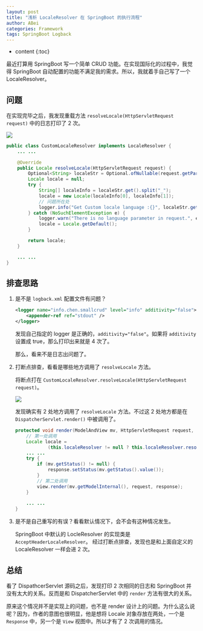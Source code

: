 ```yaml
---
layout: post
title: "浅析 LocaleResolver 在 SpringBoot 的执行流程"
author: ABei
categories: Framework
tags: SpringBoot Logback
---
```

* content
{:toc}

最近打算用 SpringBoot 写一个简单 CRUD 功能。在实现国际化的过程中，我觉得 SpringBoot 自动配置的功能不满足我的需求。所以，我就着手自己写了一个 LocaleResolver。



## 问题

在实现完毕之后，我发现重载方法 `resolveLocale(HttpServletRequest request)` 中的日志打印了 2 次。

![](http://cdn.51leif.com/2019-3-28-issue-log.png)

```java
public class CustomLocaleResolver implements LocaleResolver {
    ... ...

    @Override
    public Locale resolveLocale(HttpServletRequest request) {
        Optional<String> localeStr = Optional.ofNullable(request.getParameter(language));
        Locale locale = null;
        try {
            String[] localeInfo = localeStr.get().split("_");
            locale = new Locale(localeInfo[0], localeInfo[1]);
            // 问题所在处
            logger.info("Get Custom locale language :{}", localeStr.get());
        } catch (NoSuchElementException e) {
            logger.warn("There is no language parameter in request.", e);
            locale = Locale.getDefault();
        }

        return locale;
    }

    ... ...
}
```

## 排查思路

1.  是不是 `logback.xml` 配置文件有问题？

    ```xml
    <logger name="info.chen.smallcrud" level="info" additivity="false">
        <appender-ref ref="stdout" />
    </logger>
    ```

    发现自己指定的 logger 是正确的，`additivity="false"`。如果将 `additivity` 设置成 true，那么打印出来就是 4 次了。

    那么，看来不是日志出问题了。

2.  打断点排查，看看是哪些地方调用了 `resolveLocale` 方法。

    将断点打在 `CustomLocaleResolver.resolveLocale(HttpServletRequest request)`。

    ![](http://cdn.51leif.com/2019-3-28-debug-1.png)

    发现确实有 2 处地方调用了 `resolveLocale` 方法。不过这 2 处地方都是在 `DispatcherServlet.render()` 中被调用了。

    ```java
    protected void render(ModelAndView mv, HttpServletRequest request, HttpServletResponse response) throws Exception {
		// 第一处调用
		Locale locale =
				(this.localeResolver != null ? this.localeResolver.resolveLocale(request) : request.getLocale());
		... ...
		try {
			if (mv.getStatus() != null) {
				response.setStatus(mv.getStatus().value());
			}
            // 第二处调用
			view.render(mv.getModelInternal(), request, response);
		}
		
        ... ...
	}
    ```

3.  是不是自己重写的有误？看看默认情况下，会不会有这种情况发生。

    SpringBoot 中默认的 LocleResolver 的实现类是 `AcceptHeaderLocaleResolver`。 经过打断点排查，发现也是和上面自定义的 LocaleResolver 一样会进 2 次。

## 总结

看了 DispathcerServlet 源码之后，发现打印 2 次相同的日志和 SpringBoot 并没有太大的关系。反而是和 DispatcherServlet 中的 `render` 方法有很大的关系。

原来这个情况并不是实现上的问题，也不是 render 设计上的问题。为什么这么说呢？因为，作者的意图也很明显，他是想将 Locale 对象存放在两处，一个是 `Response` 中，另一个是 `View` 视图中。所以才有了 2 次调用的情况。